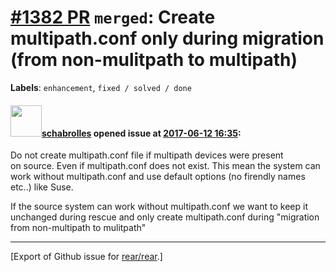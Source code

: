 [\#1382 PR](https://github.com/rear/rear/pull/1382) `merged`: Create multipath.conf only during migration (from non-mulitpath to multipath)
===========================================================================================================================================

**Labels**: `enhancement`, `fixed / solved / done`

#### <img src="https://avatars.githubusercontent.com/u/19491077?u=0021b16ab426902cbe676f6831f41607bbe4d441&v=4" width="50">[schabrolles](https://github.com/schabrolles) opened issue at [2017-06-12 16:35](https://github.com/rear/rear/pull/1382):

Do not create multipath.conf file if multipath devices were present  
on source. Even if multipath.conf does not exist. This mean the system
can work without multipath.conf and use default options (no firendly
names etc..) like Suse.

If the source system can work without multipath.conf we want to keep it
unchanged during rescue and only create multipath.conf during "migration
from non-multipath to mulitpath"

------------------------------------------------------------------------

\[Export of Github issue for
[rear/rear](https://github.com/rear/rear).\]
